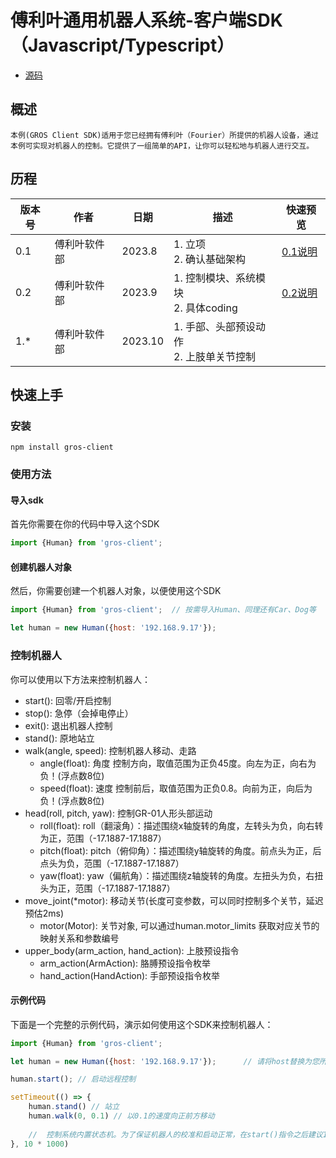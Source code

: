 # 傅利叶通用机器人系统-客户端SDK（Javascript/Typescript）

* [源码](https://github.com/FFTAI/gros_client_js.git)

## 概述
    本例(GROS Client SDK)适用于您已经拥有傅利叶（Fourier）所提供的机器人设备，通过本例可实现对机器人的控制。它提供了一组简单的API，让你可以轻松地与机器人进行交互。

## 历程

| 版本号 | 作者     | 日期     | 描述                           | 快速预览                                       |
|-----|--------|--------|------------------------------|--------------------------------------------|
| 0.1 | 傅利叶软件部 | 2023.8 | 1. 立项<br/>2. 确认基础架构          | [0.1说明](https://fftai.github.io/v0.1.html) |
| 0.2 | 傅利叶软件部 | 2023.9 | 1. 控制模块、系统模块<br/>2. 具体coding | [0.2说明](https://fftai.github.io/v0.2.html) |
| 1.* | 傅利叶软件部 | 2023.10 | 1. 手部、头部预设动作<br/>2. 上肢单关节控制  |  |

## 快速上手

### 安装

```shell
npm install gros-client
```

### 使用方法
#### 导入sdk
首先你需要在你的代码中导入这个SDK

```javascript
import {Human} from 'gros-client';   
```
#### 创建机器人对象
然后，你需要创建一个机器人对象，以便使用这个SDK

```javascript
import {Human} from 'gros-client';  // 按需导入Human、同理还有Car、Dog等

let human = new Human({host: '192.168.9.17'});
```

### 控制机器人
你可以使用以下方法来控制机器人：

- start(): 回零/开启控制
- stop(): 急停（会掉电停止）
- exit(): 退出机器人控制
- stand(): 原地站立
- walk(angle, speed): 控制机器人移动、走路
  - angle(float): 角度 控制方向，取值范围为正负45度。向左为正，向右为负！(浮点数8位)
  - speed(float): 速度 控制前后，取值范围为正负0.8。向前为正，向后为负！(浮点数8位)
- head(roll, pitch, yaw): 控制GR-01人形头部运动
  - roll(float): roll（翻滚角）：描述围绕x轴旋转的角度，左转头为负，向右转为正，范围（-17.1887-17.1887）
  - pitch(float): pitch（俯仰角）：描述围绕y轴旋转的角度。前点头为正，后点头为负，范围（-17.1887-17.1887）
  - yaw(float): yaw（偏航角）：描述围绕z轴旋转的角度。左扭头为负，右扭头为正，范围（-17.1887-17.1887）
- move_joint(*motor): 移动关节(长度可变参数，可以同时控制多个关节，延迟预估2ms)
  - motor(Motor): 关节对象, 可以通过human.motor_limits 获取对应关节的映射关系和参数编号
- upper_body(arm_action, hand_action): 上肢预设指令
  - arm_action(ArmAction): 胳膊预设指令枚举
  - hand_action(HandAction): 手部预设指令枚举

#### 示例代码
下面是一个完整的示例代码，演示如何使用这个SDK来控制机器人：

```javascript
import {Human} from 'gros-client';  

let human = new Human({host: '192.168.9.17'});      // 请将host替换为您所拥有设备的ip

human.start(); // 启动远程控制

setTimeout(() => {
    human.stand() // 站立
    human.walk(0, 0.1) // 以0.1的速度向正前方移动
    
    //  控制系统内置状态机。为了保证机器人的校准和启动正常，在start()指令之后建议10s再执行后续指令
}, 10 * 1000)
```